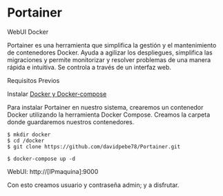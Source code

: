 # Portainer
 WebUI Docker 

 Portainer es una herramienta que simplifica la gestión y el mantenimiento de contenedores Docker. Ayuda a agilizar los despliegues, simplifica las migraciones y permite monitorizar y resolver problemas de una manera rápida e intuitiva. Se controla a través de un interfaz web.

 Requisitos Previos

Instalar [Docker y Docker-compose](https://github.com/davidpebe78/Docker-Install)

 Para instalar Portainer en nuestro sistema, crearemos un contenedor Docker utilizando la herramienta Docker Compose. Creamos la carpeta donde guardaremos nuestros contenedores.
  
    $ mkdir docker
    $ cd /docker
    $ git clone https://github.com/davidpebe78/Portainer.git

    $ docker-compose up -d

WebUI: http://[IPmaquina]:9000

Con esto creamos usuario y contraseña admin; y a disfrutar.
